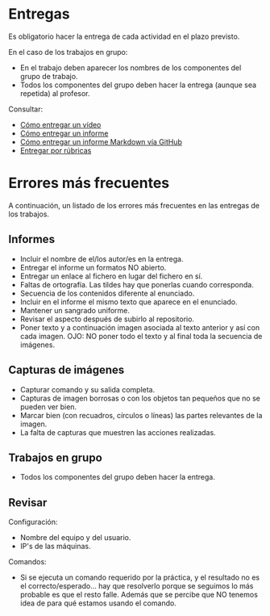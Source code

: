 
# Entregas

Es obligatorio hacer la entrega de cada actividad en el plazo previsto.

En el caso de los trabajos en grupo:
* En el trabajo deben aparecer los nombres de los componentes del grupo de trabajo.
* Todos los componentes del grupo deben hacer la entrega (aunque sea repetida) al profesor.

Consultar:
* [Cómo entregar un vídeo](video.md)
* [Cómo entregar un informe](informe.md)
* [Cómo entregar un informe Markdown vía GitHub](markdown.md)
* [Entregar por rúbricas](rubricas.md)

# Errores más frecuentes

A continuación, un listado de los errores más frecuentes en las entregas
de los trabajos.

## Informes

* Incluir el nombre de el/los autor/es en la entrega.
* Entregar el informe un formatos NO abierto.
* Entregar un enlace al fichero en lugar del fichero en sí.
* Faltas de ortografía. Las tildes hay que ponerlas cuando corresponda.
* Secuencia de los contenidos diferente al enunciado.
* Incluir en el informe el mismo texto que aparece en el enunciado.
* Mantener un sangrado uniforme.
* Revisar el aspecto después de subirlo al repositorio.
* Poner texto y a continuación imagen asociada al texto anterior y así con cada imagen. OJO: NO poner todo el texto y al final toda la secuencia de imágenes.

## Capturas de imágenes

* Capturar comando y su salida completa.
* Capturas de imagen borrosas o con los objetos tan pequeños que no se
pueden ver bien.
* Marcar bien (con recuadros, círculos o líneas) las partes relevantes
de la imagen.
* La falta de capturas que muestren las acciones realizadas.

## Trabajos en grupo

* Todos los componentes del grupo deben hacer la entrega.

## Revisar

Configuración:
* Nombre del equipo y del usuario.
* IP's de las máquinas.

Comandos:
* Si se ejecuta un comando requerido por la práctica, y el resultado no es el correcto/esperado... hay que resolverlo porque se seguimos lo más probable es que el resto falle. Además que se percibe que NO tenemos idea de para qué estamos usando el comando.
